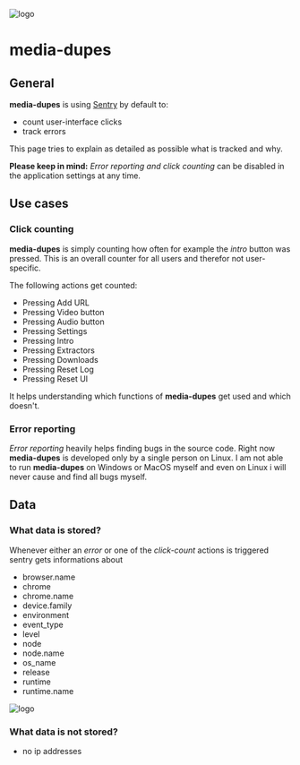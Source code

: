 ![logo](https://raw.githubusercontent.com/yafp/media-dupes/master/.github/logo/128x128.png)

# media-dupes

## General
**media-dupes** is using [Sentry](https://sentry.io/for/javascript/) by default to:

* count user-interface clicks
* track errors

This page tries to explain as detailed as possible what is tracked and why.

**Please keep in mind:** *Error reporting and click counting* can be disabled in the application settings at any time.

## Use cases
### Click counting
**media-dupes** is simply counting how often for example the *intro* button was pressed. This is an overall counter for all users and therefor not user-specific.

The following actions get counted:

* Pressing <kbh>Add URL</kbh>
* Pressing <kbh>Video button</kbh>
* Pressing <kbh>Audio button</kbh>
* Pressing <kbh>Settings</kbh>
* Pressing <kbh>Intro</kbh>
* Pressing <kbh>Extractors</kbh>
* Pressing <kbh>Downloads</kbh>
* Pressing <kbh>Reset Log</kbh>
* Pressing <kbh>Reset UI</kbh>

It helps understanding which functions of **media-dupes** get used and which doesn't.

### Error reporting
*Error reporting* heavily helps finding bugs in the source code. Right now **media-dupes** is developed only by a single person on Linux. I am not able to run **media-dupes** on Windows or MacOS myself and even on Linux i will never cause and find all bugs myself.


## Data
### What data is stored?
Whenever either an *error* or one of the *click-count* actions is triggered sentry gets informations about

* browser.name
* chrome
* chrome.name
* device.family
* environment
* event_type
* level
* node
* node.name
* os_name
* release
* runtime
* runtime.name

![logo](https://raw.githubusercontent.com/yafp/media-dupes/master/.github/images/sentry/sentry_01.jpeg)

### What data is not stored?

* no ip addresses
